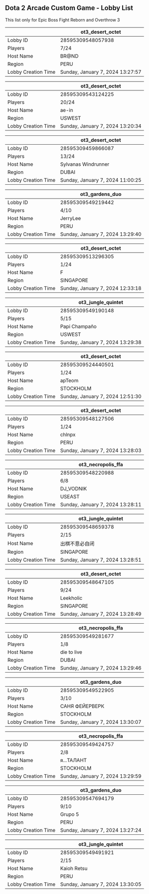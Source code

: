 ## Dota 2 Arcade Custom Game - Lobby List

This list only for Epic Boss Fight Reborn and Overthrow 3

|  | ot3_desert_octet |
| ------ | ------ |
| Lobby ID | 28595309548057938 |
| Players | 7/24 |
| Host Name | BR@ND |
| Region | PERU |
| Lobby Creation Time | Sunday, January 7, 2024 13:27:57 |


|  | ot3_desert_octet |
| ------ | ------ |
| Lobby ID | 28595309543124225 |
| Players | 20/24 |
| Host Name | ae-in |
| Region | USWEST |
| Lobby Creation Time | Sunday, January 7, 2024 13:20:34 |


|  | ot3_desert_octet |
| ------ | ------ |
| Lobby ID | 28595309459866087 |
| Players | 13/24 |
| Host Name | Sylvanas Windrunner |
| Region | DUBAI |
| Lobby Creation Time | Sunday, January 7, 2024 11:00:25 |


|  | ot3_gardens_duo |
| ------ | ------ |
| Lobby ID | 28595309549219442 |
| Players | 4/10 |
| Host Name | JerryLee |
| Region | PERU |
| Lobby Creation Time | Sunday, January 7, 2024 13:29:40 |


|  | ot3_desert_octet |
| ------ | ------ |
| Lobby ID | 28595309513296305 |
| Players | 1/24 |
| Host Name | F |
| Region | SINGAPORE |
| Lobby Creation Time | Sunday, January 7, 2024 12:33:18 |


|  | ot3_jungle_quintet |
| ------ | ------ |
| Lobby ID | 28595309549190148 |
| Players | 5/15 |
| Host Name | Papi Champaño |
| Region | USWEST |
| Lobby Creation Time | Sunday, January 7, 2024 13:29:38 |


|  | ot3_desert_octet |
| ------ | ------ |
| Lobby ID | 28595309524440501 |
| Players | 1/24 |
| Host Name | apTeom |
| Region | STOCKHOLM |
| Lobby Creation Time | Sunday, January 7, 2024 12:51:30 |


|  | ot3_desert_octet |
| ------ | ------ |
| Lobby ID | 28595309548127506 |
| Players | 1/24 |
| Host Name | chlnpx |
| Region | PERU |
| Lobby Creation Time | Sunday, January 7, 2024 13:28:03 |


|  | ot3_necropolis_ffa |
| ------ | ------ |
| Lobby ID | 28595309548220988 |
| Players | 6/8 |
| Host Name | DJ_VODNIK |
| Region | USEAST |
| Lobby Creation Time | Sunday, January 7, 2024 13:28:11 |


|  | ot3_jungle_quintet |
| ------ | ------ |
| Lobby ID | 28595309548659378 |
| Players | 2/15 |
| Host Name | 出棋不意必自闭 |
| Region | SINGAPORE |
| Lobby Creation Time | Sunday, January 7, 2024 13:28:51 |


|  | ot3_desert_octet |
| ------ | ------ |
| Lobby ID | 28595309548647105 |
| Players | 9/24 |
| Host Name | Leekholic |
| Region | SINGAPORE |
| Lobby Creation Time | Sunday, January 7, 2024 13:28:49 |


|  | ot3_necropolis_ffa |
| ------ | ------ |
| Lobby ID | 28595309549281677 |
| Players | 1/8 |
| Host Name | die to live |
| Region | DUBAI |
| Lobby Creation Time | Sunday, January 7, 2024 13:29:46 |


|  | ot3_gardens_duo |
| ------ | ------ |
| Lobby ID | 28595309549522905 |
| Players | 3/10 |
| Host Name | САНЯ ФЕЙЕРВЕРК |
| Region | STOCKHOLM |
| Lobby Creation Time | Sunday, January 7, 2024 13:30:07 |


|  | ot3_necropolis_ffa |
| ------ | ------ |
| Lobby ID | 28595309549424757 |
| Players | 2/8 |
| Host Name | я...ТАЛАНТ |
| Region | STOCKHOLM |
| Lobby Creation Time | Sunday, January 7, 2024 13:29:59 |


|  | ot3_gardens_duo |
| ------ | ------ |
| Lobby ID | 28595309547694179 |
| Players | 9/10 |
| Host Name | Grupo 5 |
| Region | PERU |
| Lobby Creation Time | Sunday, January 7, 2024 13:27:24 |


|  | ot3_jungle_quintet |
| ------ | ------ |
| Lobby ID | 28595309549491921 |
| Players | 2/15 |
| Host Name | Kaioh Retsu |
| Region | PERU |
| Lobby Creation Time | Sunday, January 7, 2024 13:30:05 |



